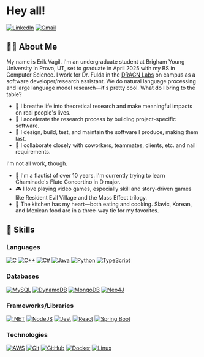 # Hey all!

[![LinkedIn](https://custom-icon-badges.demolab.com/badge/LinkedIn-0A66C2?logo=linkedin-white&logoColor=fff)](https://www.linkedin.com/in/erikvagil)
[![Gmail](https://img.shields.io/badge/Gmail-D14836?logo=gmail&logoColor=white)](mailto:erikvagil2734@gmail.com?subject=Hey%20Erik!)

## 👨‍💻 About Me

My name is Erik Vagil. I'm an undergraduate student at Brigham Young University in Provo, UT, set to graduate in April 2025 with my BS in Computer Science. I work for Dr. Fulda in the [DRAGN Labs](https://dragn.ai) on campus as a software developer/research assistant. We do natural language processing and large language model research—it's pretty cool. What do I bring to the table?

- 💨 I breathe life into theoretical research and make meaningful impacts on real people's lives.
- 🏃 I accelerate the research process by building project-specific software.
- 📄 I design, build, test, and maintain the software I produce, making them last.
- 👥 I collaborate closely with coworkers, teammates, clients, etc. and nail requirements.

I'm not all work, though.

- 🪈 I'm a flautist of over 10 years. I'm currently trying to learn Chaminade's Flute Concertino in D major.
- 🎮 I love playing video games, especially skill and story-driven games like Resident Evil Village and the Mass Effect trilogy.
- 🥘 The kitchen has my heart—both eating and cooking. Slavic, Korean, and Mexican food are in a three-way tie for my favorites.

## 🦾 Skills

### Languages

[![C](https://img.shields.io/badge/C-00599C?logo=c&logoColor=white)](#) [![C++](https://img.shields.io/badge/C++-%2300599C.svg?logo=c%2B%2B&logoColor=white)](#) [![C#](https://custom-icon-badges.demolab.com/badge/C%23-%23239120.svg?logo=cshrp&logoColor=white&color=9A5AE8)](#) [![Java](https://img.shields.io/badge/Java-%23ED8B00.svg?logo=openjdk&logoColor=white)](#) [![Python](https://img.shields.io/badge/Python-3776AB?logo=python&logoColor=fff)](#) [![TypeScript](https://img.shields.io/badge/TypeScript-3178C6?logo=typescript&logoColor=fff)](#)

### Databases

[![MySQL](https://img.shields.io/badge/MySQL-4479A1?logo=mysql&logoColor=fff)](#) [![DynamoDB](https://img.shields.io/badge/DynamoDB-4053D6?logo=amazondynamodb&logoColor=fff)](#) [![MongoDB](https://img.shields.io/badge/MongoDB-%234ea94b.svg?logo=mongodb&logoColor=white)](#) [![Neo4J](https://img.shields.io/badge/Neo4j-008CC1?logo=neo4j&logoColor=white)](#)

### Frameworks/Libraries

[![.NET](https://img.shields.io/badge/.NET-512BD4?logo=dotnet&logoColor=fff)](#) [![NodeJS](https://img.shields.io/badge/Node.js-6DA55F?logo=node.js&logoColor=white)](#) [![Jest](https://img.shields.io/badge/Jest-C21325?logo=jest&logoColor=fff)](#) [![React](https://img.shields.io/badge/React-%2320232a.svg?logo=react&logoColor=%2361DAFB)](#) [![Spring Boot](https://img.shields.io/badge/Spring%20Boot-6DB33F?logo=springboot&logoColor=fff)](#)

### Technologies

[![AWS](https://img.shields.io/badge/AWS-%23FF9900.svg?logo=amazon-web-services&logoColor=white)](#) [![Git](https://img.shields.io/badge/Git-F05032?logo=git&logoColor=fff)](#) [![GitHub](https://img.shields.io/badge/GitHub-%23121011.svg?logo=github&logoColor=white)](#) [![Docker](https://img.shields.io/badge/Docker-2496ED?logo=docker&logoColor=fff)](#) [![Linux](https://img.shields.io/badge/Linux-FCC624?logo=linux&logoColor=black)](#)

<!--
## 🛠️ Projects
-->


<!--
**ErikVagil/ErikVagil** is a ✨ _special_ ✨ repository because its `README.md` (this file) appears on your GitHub profile.

Here are some ideas to get you started:

- 🔭 I’m currently working on ...
- 🌱 I’m currently learning ...
- 👯 I’m looking to collaborate on ...
- 🤔 I’m looking for help with ...
- 💬 Ask me about ...
- 📫 How to reach me: ...
- 😄 Pronouns: ...
- ⚡ Fun fact: ...
-->
